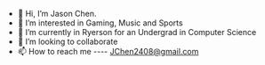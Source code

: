 - 👋 Hi, I’m Jason Chen.  
- 👀 I’m interested in Gaming, Music and Sports
- 🌱 I’m currently in Ryerson for an Undergrad in Computer Science
- 💞️ I’m looking to collaborate 
- 📫 How to reach me ---- JChen2408@gmail.com

<!---
J24Chen/J24Chen is a ✨ special ✨ repository because its `README.md` (this file) appears on your GitHub profile.
You can click the Preview link to take a look at your changes.
--->
